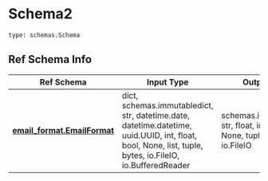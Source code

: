 # Schema2
```
type: schemas.Schema
```

## Ref Schema Info
Ref Schema | Input Type | Output Type
---------- | ---------- | -----------
[**email_format.EmailFormat**](../../../../../../../components/schema/email_format.md) | dict, schemas.immutabledict, str, datetime.date, datetime.datetime, uuid.UUID, int, float, bool, None, list, tuple, bytes, io.FileIO, io.BufferedReader | schemas.immutabledict, str, float, int, bool, None, tuple, bytes, io.FileIO
